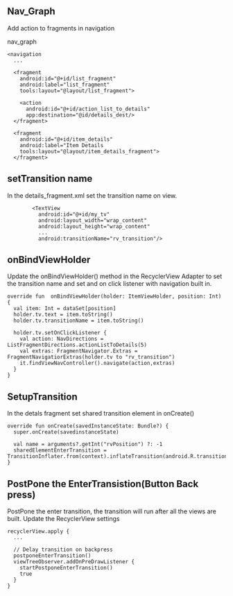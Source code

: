 ## Nav_Graph
Add action to fragments in navigation

nav_graph
```
<navigation
  ...
  
  <fragment
    android:id="@+id/list_fragment"
    android:label="list_fragment"
    tools:layout="@layout/list_fragment">
    
    <action
      android:id="@+id/action_list_to_details"
      app:destination="@id/details_dest/>  
  </fragment>
  
  <fragment
    android:id="@+id/item_details"
    android:label="Item Details
    tools:layout="@layout/item_details_fragment">    
  </fragment>
  ```
  
  ## setTransition name
  In the details_fragment.xml set the transition name on view. 
  ```
          <TextView
            android:id="@+id/my_tv"
            android:layout_width="wrap_content"
            android:layout_height="wrap_content"
            ...
            android:transitionName="rv_transition"/>
  ```
  
  
## onBindViewHolder
Update the onBindViewHolder() method in the RecyclerView Adapter to set the transition name and set and on click listener with navigation built in. 
```
override fun  onBindViewHolder(holder: ItemViewHolder, position: Int) {
  val item: Int = dataSet[position]
  holder.tv.text = item.toString()
  holder.tv.transitionName = item.toString()
  
  holder.tv.setOnClickListener {
    val action: NavDirections = ListFragmentDirections.actionListToDetails(5)
    val extras: FragmentNavigator.Extras = FragmentNavigatiorExtras(holder.tv to "rv_transition")
    it.findViewNavController().navigate(action,extras)
  }
}
```

## SetupTransition
In the detals fragment set shared transition element in onCreate()

```
override fun onCreate(savedInstanceState: Bundle?) {
  super.onCreate(savedinstanceState)
  
  val name = arguments?.getInt("rvPosition") ?: -1
  sharedElementEnterTransition = TransitionInflater.from(context).inflateTransition(android.R.transition.move)
}
```


## PostPone the EnterTransistion(Button Back press)
PostPone the enter transition, the transition will run after all the views are built.  Update the RecyclerView settings
```
recyclerView.apply {
  ...
  
  // Delay transition on backpress
  postponeEnterTransition()
  viewTreeObserver.addOnPreDrawListener {
    startPostponeEnterTransition()
    true
  }
}
```
  
